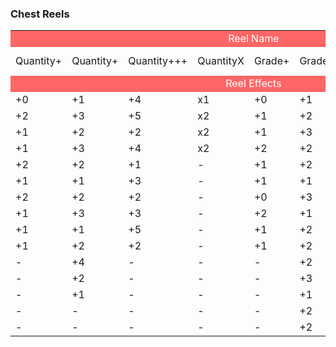 ### Chest Reels

<!-- This table made by Excel -->
<!-- If you want to modify this table -->
<!-- You can add rows and columns manually -->
<!-- <tr> for rows and <td> for columns -->
<!-- Or go to Repositories of This Wiki -->
<!-- Then go into the folder wiki/en/table_of_contents/excels -->
<!-- Modify data through Excel (don't forget to upload the Excel file to the excels folder) -->

<table>
    <tr>
        <td colspan="9" bgcolor="#ff6666" style="color:#ffffff" align="center">Reel Name</td>
    </tr>
    <tr>
        <td>Quantity+</td>
        <td>Quantity+</td>
        <td>Quantity+++</td>
        <td>QuantityX</td>
        <td>Grade+</td>
        <td>Grade++</td>
        <td>Grade+++</td>
        <td>Money+</td>
        <td>Lucky Item</td>
    </tr>
    <tr>
        <td colspan="9" bgcolor="#ff6666" style="color:#ffffff" align="center">Reel Effects</td>
    </tr>
    <tr>
        <td>+0</td>
        <td>+1</td>
        <td>+4</td>
        <td>x1</td>
        <td>+0</td>
        <td>+1</td>
        <td>+4</td>
        <td>G+20</td>
        <td>x2</td>
    </tr>
    <tr>
        <td>+2</td>
        <td>+3</td>
        <td>+5</td>
        <td>x2</td>
        <td>+1</td>
        <td>+2</td>
        <td>+1</td>
        <td>G+20</td>
        <td>+1</td>
    </tr>
    <tr>
        <td>+1</td>
        <td>+2</td>
        <td>+2</td>
        <td>x2</td>
        <td>+1</td>
        <td>+3</td>
        <td>+3</td>
        <td>G+30</td>
        <td>+1</td>
    </tr>
    <tr>
        <td>+1</td>
        <td>+3</td>
        <td>+4</td>
        <td>x2</td>
        <td>+2</td>
        <td>+2</td>
        <td>+2</td>
        <td>G+20</td>
        <td>+1</td>
    </tr>
    <tr>
        <td>+2</td>
        <td>+2</td>
        <td>+1</td>
        <td>-</td>
        <td>+1</td>
        <td>+2</td>
        <td>+3</td>
        <td>G+20</td>
        <td>G+100</td>
    </tr>
    <tr>
        <td>+1</td>
        <td>+1</td>
        <td>+3</td>
        <td>-</td>
        <td>+1</td>
        <td>+1</td>
        <td>+3</td>
        <td>G+30</td>
        <td>+1</td>
    </tr>
    <tr>
        <td>+2</td>
        <td>+2</td>
        <td>+2</td>
        <td>-</td>
        <td>+0</td>
        <td>+3</td>
        <td>+2</td>
        <td>G+10</td>
        <td>+2</td>
    </tr>
    <tr>
        <td>+1</td>
        <td>+3</td>
        <td>+3</td>
        <td>-</td>
        <td>+2</td>
        <td>+1</td>
        <td>+4</td>
        <td>G+30</td>
        <td>+3</td>
    </tr>
    <tr>
        <td>+1</td>
        <td>+1</td>
        <td>+5</td>
        <td>-</td>
        <td>+1</td>
        <td>+2</td>
        <td>+2</td>
        <td>G+20</td>
        <td>+1</td>
    </tr>
    <tr>
        <td>+1</td>
        <td>+2</td>
        <td>+2</td>
        <td>-</td>
        <td>+1</td>
        <td>+2</td>
        <td>+3</td>
        <td>G+10</td>
        <td>+1</td>
    </tr>
    <tr>
        <td>-</td>
        <td>+4</td>
        <td>-</td>
        <td>-</td>
        <td>-</td>
        <td>+2</td>
        <td>+2</td>
        <td>G+30</td>
        <td>+3</td>
    </tr>
    <tr>
        <td>-</td>
        <td>+2</td>
        <td>-</td>
        <td>-</td>
        <td>-</td>
        <td>+3</td>
        <td>-</td>
        <td>G+10</td>
        <td>+1</td>
    </tr>
    <tr>
        <td>-</td>
        <td>+1</td>
        <td>-</td>
        <td>-</td>
        <td>-</td>
        <td>+1</td>
        <td>-</td>
        <td>G+30</td>
        <td>+1</td>
    </tr>
    <tr>
        <td>-</td>
        <td>-</td>
        <td>-</td>
        <td>-</td>
        <td>-</td>
        <td>+2</td>
        <td>-</td>
        <td>-</td>
        <td>+1</td>
    </tr>
    <tr>
        <td>-</td>
        <td>-</td>
        <td>-</td>
        <td>-</td>
        <td>-</td>
        <td>+2</td>
        <td>-</td>
        <td>-</td>
        <td>+2</td>
    </tr>
</table>
